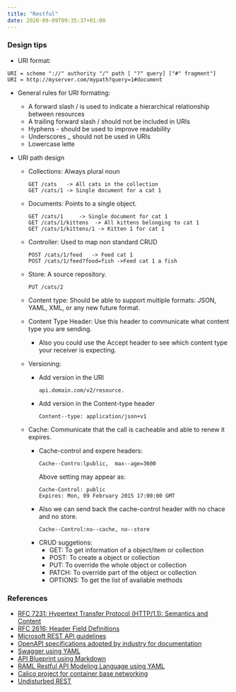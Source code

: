 ```yaml
---
title: "Restful"
date: 2020-09-09T09:35:37+01:00
---
```


### Design tips

- URI format:

```
URI = scheme "://" authority "/" path [ "?" query] ["#" fragment"]
URI = http://myserver.com/mypath?query=1#document
```

- General rules for URI formating:

    - A forward slash / is used to indicate a hierarchical relationship between resources
    - A trailing forward slash / should not be included in URIs
    - Hyphens - should be used to improve readability
    - Underscores _ should not be used in URIs
    - Lowercase lette

- URI path design

    - Collections: Always plural noun
        ```
        GET /cats   -> All cats in the collection
        GET /cats/1 -> Single document for a cat 1
        ```

    - Documents: Points to a single object. 
        ```
        GET /cats/1     -> Single document for cat 1
        GET /cats/1/kittens  -> All kittens belonging to cat 1
        GET /cats/1/kittens/1 -> Kitten 1 for cat 1
        ```

    - Controller: Used to map non standard CRUD
        ```
        POST /cats/1/feed   -> Feed cat 1
        POST /cats/1/feed?food=fish ->Feed cat 1 a fish
        ```
    - Store: A source repository.
        ```
        PUT /cats/2
        ```
    - Content type: Should be able to support multiple formats: JSON, YAML, XML, or any new future format.
    
    - Content Type Header: Use this header to communicate what content type you are sending. 
      - Also you could use the Accept header to see which content type your receiver is expecting.

    - Versioning:
      - Add version in the URI
        ```
        api.domain.com/v2/resource.
        ```
      - Add version in the Content-type header
        ```
        Content-­‐type:	application/json+v1	
        ```
    - Cache: Communicate that the call is cacheable and able to renew it expires.
      - Cache-control and expere headers:
        ```
        Cache-­‐Contro:lpublic,	 max-­‐age=3600	
        ```
        Above setting may appear as:
        ```
        Cache-Control: public
        Expires: Mon, 09 February 2015 17:00:00 GMT
        ```
      - Also we can send back the cache-control header with no chace and no store.
        ```
        Cache-­‐Control:no-­‐cache, no-­‐store	
        ```
      - CRUD suggetions:
        - GET: To get information of a object/item or collection
        - POST: To create a object or collection
        - PUT: To override the whole object or collection
        - PATCH: To override part of the object or collection
        - OPTIONS: To get the list of available methods  


###  References

- [RFC 7231: Hypertext Transfer Protocol (HTTP/1.1): Semantics and Content](https://tools.ietf.org/pdf/rfc7231.pdf)
- [RFC 2616: Header Field Definitions](https://www.w3.org/Protocols/rfc2616/rfc2616-sec14.html) 
- [Microsoft REST API guidelines](https://github.com/Microsoft/api-guidelines/blob/master/Guidelines.md#51-errors)
- [OpenAPI specifications adopted by industry for documentation](https://www.openapis.org/)
- [Swagger using YAML](https://swagger.io/)
- [API Blueprint using Markdown](https://apiblueprint.org/)
- [RAML Restful API Modeling Language using YAML](https://raml.org/)
- [Calico project for container base networking](https://www.projectcalico.org/)
- [Undisturbed REST](https://www.amazon.co.uk/Undisturbed-Rest-Designing-Perfect-Paperback/dp/B0160F4LCG)
